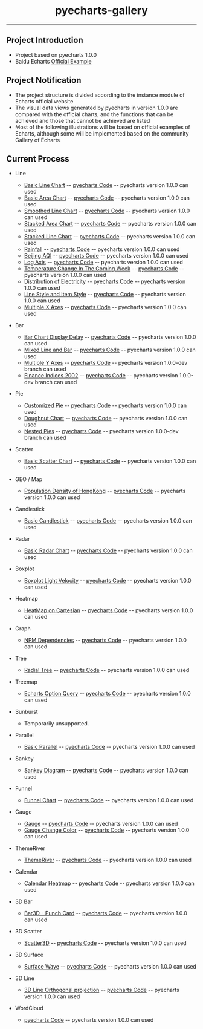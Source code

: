 <h1 align="center">pyecharts-gallery</h1>

---

## Project Introduction

* Project based on pyecharts 1.0.0
* Baidu Echarts [Official Example](https://echarts.baidu.com/examples/)

## Project Notification

* The project structure is divided according to the instance module of Echarts official website
* The visual data views generated by pyecharts in version 1.0.0 are compared with the official charts, and the functions that can be achieved and those that cannot be achieved are listed
* Most of the following illustrations will be based on official examples of Echarts, although some will be implemented based on the community Gallery of Echarts

## Current Process

* Line
    * [Basic Line Chart](https://echarts.baidu.com/examples/editor.html?c=line-simple) -- [pyecharts Code](https://github.com/pyecharts/pyecharts-gallery/blob/master/Line/basic_line_chart.py) -- pyecharts version 1.0.0 can used 
    * [Basic Area Chart](https://echarts.baidu.com/examples/editor.html?c=area-basic) -- [pyecharts Code](https://github.com/pyecharts/pyecharts-gallery/blob/master/Line/basic_area_chart.py) -- pyecharts version 1.0.0 can used 
    * [Smoothed Line Chart](https://echarts.baidu.com/examples/editor.html?c=line-smooth) -- [pyecharts Code](https://github.com/pyecharts/pyecharts-gallery/blob/master/Line/smoothed_line_chart.py) -- pyecharts version 1.0.0 can used 
    * [Stacked Area Chart](https://echarts.baidu.com/examples/editor.html?c=area-stack) -- [pyecharts Code](https://github.com/pyecharts/pyecharts-gallery/blob/master/Line/stacked_area_chart.py) -- pyecharts version 1.0.0 can used 
    * [Stacked Line Chart](https://echarts.baidu.com/examples/editor.html?c=line-stack) -- [pyecharts Code](https://github.com/pyecharts/pyecharts-gallery/blob/master/Line/stacked_line_chart.py) -- pyecharts version 1.0.0 can used 
    * [Rainfall](https://echarts.baidu.com/examples/editor.html?c=area-rainfall) -- [pyecharts Code](https://github.com/pyecharts/pyecharts-gallery/blob/master/Line/rainfall.py) -- pyecharts version 1.0.0 can used 
    * [Beijing AQI](https://echarts.baidu.com/examples/editor.html?c=line-aqi) -- [pyecharts Code](https://github.com/pyecharts/pyecharts-gallery/blob/master/Line/beijing_aqi.py) -- pyecharts version 1.0.0 can used 
    * [Log Axis](https://www.echartsjs.com/examples/editor.html?c=line-log) -- [pyecharts Code](https://github.com/pyecharts/pyecharts-gallery/blob/master/Line/log_axis.py) -- pyecharts version 1.0.0 can used 
    * [Temperature Change In The Coming Week](https://echarts.baidu.com/examples/editor.html?c=line-marker) -- [pyecharts Code](https://github.com/pyecharts/pyecharts-gallery/blob/master/Line/temperature_change_line_chart.py) -- pyecharts version 1.0.0 can used 
    * [Distribution of Electricity](https://www.echartsjs.com/examples/editor.html?c=line-sections) -- [pyecharts Code](https://github.com/pyecharts/pyecharts-gallery/blob/master/Line/distribution_of_electricity.py) -- pyecharts version 1.0.0 can used 
    * [Line Style and Item Style](https://echarts.baidu.com/examples/editor.html?c=line-style) -- [pyecharts Code](https://github.com/pyecharts/pyecharts-gallery/blob/master/Line/line_style_and_item_style.py) -- pyecharts version 1.0.0 can used 
    * [Multiple X Axes](https://echarts.baidu.com/examples/editor.html?c=multiple-x-axis) -- [pyecharts Code](https://github.com/pyecharts/pyecharts-gallery/blob/master/Line/multiple_x_axes.py) -- pyecharts version 1.0.0 can used 
    
* Bar
    * [Bar Chart Display Delay](https://echarts.baidu.com/examples/editor.html?c=bar-animation-delay) -- [pyecharts Code](https://github.com/pyecharts/pyecharts-gallery/blob/master/Bar/bar_chart_display_delay.py) -- pyecharts version 1.0.0 can used 
    * [Mixed Line and Bar](https://echarts.baidu.com/examples/editor.html?c=mix-line-bar) -- [pyecharts Code](https://github.com/pyecharts/pyecharts-gallery/blob/master/Bar/mixed_bar_and_line.py) -- pyecharts version 1.0.0 can used 
    * [Multiple Y Axes](https://www.echartsjs.com/examples/editor.html?c=multiple-y-axis) -- [pyecharts Code](https://github.com/pyecharts/pyecharts-gallery/blob/master/Bar/multiple_y_axes.py) -- pyecharts version 1.0.0-dev branch can used
    * [Finance Indices 2002](https://www.echartsjs.com/examples/editor.html?c=mix-timeline-finance) -- [pyecharts Code](https://github.com/pyecharts/pyecharts-gallery/blob/master/Bar/finance_indices_2002.py) -- pyecharts version 1.0.0-dev branch can used

* Pie
    * [Customized Pie](https://echarts.baidu.com/examples/editor.html?c=pie-custom) -- [pyecharts Code](https://github.com/pyecharts/pyecharts-gallery/blob/master/Pie/customized_pie.py) -- pyecharts version 1.0.0 can used 
    * [Doughnut Chart](https://echarts.baidu.com/examples/editor.html?c=pie-doughnut) -- [pyecharts Code](https://github.com/pyecharts/pyecharts-gallery/blob/master/Pie/doughnut_chart.py) -- pyecharts version 1.0.0 can used 
    * [Nested Pies](https://echarts.baidu.com/examples/editor.html?c=pie-nest) -- [pyecharts Code](https://github.com/pyecharts/pyecharts-gallery/blob/master/Pie/nested_pies.py) -- pyecharts version 1.0.0-dev branch can used 

* Scatter
    * [Basic Scatter Chart](https://echarts.baidu.com/examples/editor.html?c=scatter-simple) -- [pyecharts Code](https://github.com/pyecharts/pyecharts-gallery/blob/master/Scatter/basic_scatter_chart.py) -- pyecharts version 1.0.0 can used 

* GEO / Map
    * [Population Density of HongKong](https://echarts.baidu.com/examples/editor.html?c=map-HK) -- [pyecharts Code](https://github.com/pyecharts/pyecharts-gallery/blob/master/Geo_Map/population_density_of_HongKong.py) -- pyecharts version 1.0.0 can used

* Candlestick
    * [Basic Candlestick](https://echarts.baidu.com/examples/editor.html?c=candlestick-simple) -- [pyecharts Code](https://github.com/pyecharts/pyecharts-gallery/blob/master/Candlestick/basic_candlestick.py) -- pyecharts version 1.0.0 can used 

* Radar
    * [Basic Radar Chart](https://echarts.baidu.com/examples/editor.html?c=radar) -- [pyecharts Code](https://github.com/pyecharts/pyecharts-gallery/blob/master/Radar/basic_radar_chart.py) -- pyecharts version 1.0.0 can used 

* Boxplot
    * [Boxplot Light Velocity](https://echarts.baidu.com/examples/editor.html?c=boxplot-light-velocity) -- [pyecharts Code](https://github.com/pyecharts/pyecharts-gallery/blob/master/Boxplot/boxplot_light_velocity.py) -- pyecharts version 1.0.0 can used 
    
* Heatmap
    * [HeatMap on Cartesian](https://echarts.baidu.com/examples/editor.html?c=heatmap-cartesian) -- [pyecharts Code](https://github.com/pyecharts/pyecharts-gallery/blob/master/Heatmap/heatmap_on_cartesian.py) -- pyecharts version 1.0.0 can used 
    
* Graph
    * [NPM Dependencies](https://echarts.baidu.com/examples/editor.html?c=graph-npm) -- [pyecharts Code](https://github.com/pyecharts/pyecharts-gallery/blob/master/Graph/npm_dependencies.py) -- pyecharts version 1.0.0 can used 
    
* Tree
    * [Radial Tree](https://echarts.baidu.com/examples/editor.html?c=tree-radial) -- [pyecharts Code](https://github.com/pyecharts/pyecharts-gallery/blob/master/Tree/radial_tree.py) -- pyecharts version 1.0.0 can used 

* Treemap
    * [Echarts Option Query](https://echarts.baidu.com/examples/editor.html?c=treemap-drill-down) -- [pyecharts Code](https://github.com/pyecharts/pyecharts-gallery/blob/master/Treemap/echarts_option_query.py) -- pyecharts version 1.0.0 can used 
    
* Sunburst
    * Temporarily unsupported.

* Parallel
    * [Basic Parallel](https://echarts.baidu.com/examples/editor.html?c=parallel-simple) -- [pyecharts Code](https://github.com/pyecharts/pyecharts-gallery/blob/master/Parallel/basic_parallel.py) -- pyecharts version 1.0.0 can used 

* Sankey
    * [Sankey Diagram](https://echarts.baidu.com/examples/editor.html?c=sankey-energy) -- [pyecharts Code](https://github.com/pyecharts/pyecharts-gallery/blob/master/Sankey/sankey_diagram.py) -- pyecharts version 1.0.0 can used 

* Funnel
    * [Funnel Chart](https://echarts.baidu.com/examples/editor.html?c=funnel) -- [pyecharts Code](https://github.com/pyecharts/pyecharts-gallery/blob/master/Funnel/funnel_chart.py) -- pyecharts version 1.0.0 can used 

* Gauge
    * [Gauge](https://echarts.baidu.com/examples/editor.html?c=gauge) -- [pyecharts Code](https://github.com/pyecharts/pyecharts-gallery/blob/master/Gauge/gauge.py) -- pyecharts version 1.0.0 can used 
    * [Gauge Change Color](https://gallery.echartsjs.com/editor.html?c=xH1vxib94f) -- [pyecharts Code](https://github.com/pyecharts/pyecharts-gallery/blob/master/Gauge/gauge_change_color.py) -- pyecharts version 1.0.0 can used
    
* ThemeRiver
    * [ThemeRiver](https://echarts.baidu.com/examples/editor.html?c=themeRiver-basic) -- [pyecharts Code](https://github.com/pyecharts/pyecharts-gallery/blob/master/ThemeRiver/theme_river.py) -- pyecharts version 1.0.0 can used 

* Calendar
    * [Calendar Heatmap](https://echarts.baidu.com/examples/editor.html?c=calendar-heatmap) -- [pyecharts Code](https://github.com/pyecharts/pyecharts-gallery/blob/master/Calendar/calendar_heatmap.py) -- pyecharts version 1.0.0 can used 

* 3D Bar
    * [Bar3D - Punch Card](https://echarts.baidu.com/examples/editor.html?c=bar3d-punch-card&gl=1) -- [pyecharts Code](https://github.com/pyecharts/pyecharts-gallery/blob/master/Bar3D/bar3d_punch_card.py) -- pyecharts version 1.0.0 can used 

* 3D Scatter
    * [Scatter3D](https://echarts.baidu.com/examples/editor.html?c=scatter3d&gl=1&theme=dark) -- [pyecharts Code](https://github.com/pyecharts/pyecharts-gallery/blob/master/Scatter3D/scatter3d.py) -- pyecharts version 1.0.0 can used 

* 3D Surface
    * [Surface Wave](https://echarts.baidu.com/examples/editor.html?c=surface-wave&gl=1) -- [pyecharts Code](https://github.com/pyecharts/pyecharts-gallery/blob/master/Surface3D/surface_wave.py) -- pyecharts version 1.0.0 can used 

* 3D Line
    * [3D Line Orthogonal projection](https://echarts.baidu.com/examples/editor.html?c=line3d-orthographic&gl=1) -- [pyecharts Code](https://github.com/pyecharts/pyecharts-gallery/blob/master/Line3D/line3d_rectangular_projection.py) -- pyecharts version 1.0.0 can used 

* WordCloud
    * [pyecharts Code](https://github.com/pyecharts/pyecharts-gallery/blob/master/WordCloud/basic_wordcloud.py) -- pyecharts version 1.0.0 can used